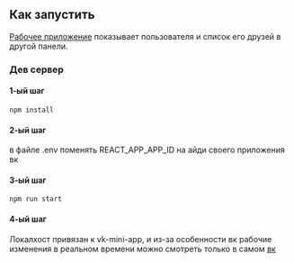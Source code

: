 ## Как запустить

[Рабочее приложение](https://vk.com/app51579378) показывает пользователя и список его друзей в другой панели.

### Дев сервер
#### 1-ый шаг
```
npm install
```
#### 2-ый шаг

в файле .env поменять REACT_APP_APP_ID на айди своего приложения вк

#### 3-ый шаг
```
npm run start
```
#### 4-ый шаг
Локалхост привязан к vk-mini-app, и из-за особенности вк рабочие изменения в реальном времени можно смотреть только в самом [вк](https://vk.com/app51579378)



